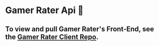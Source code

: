 # Gamer Rater Api 🚀

## To view and pull Gamer Rater's Front-End, see the [Gamer Rater Client Repo](https://github.com/RyanBeiden/rater-client).